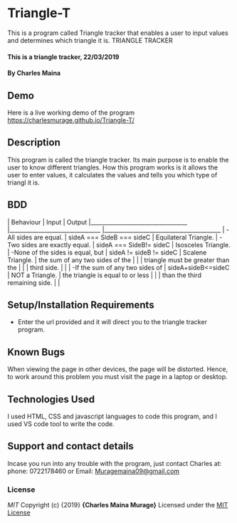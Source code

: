 # Triangle-T
This is a program called Triangle tracker that enables a user to input values and determines which triangle it is.
 TRIANGLE TRACKER
#### This is a triangle tracker, 22/03/2019
#### By **Charles Maina**
## Demo
Here is a live working demo of the program https://charlesmurage.github.io/Triangle-T/
## Description
This program is called the triangle tracker. Its main purpose is to enable the user to know different triangles. How this program works is it allows the user to enter values, it calculates the values and tells you which type of triangl it is.
## BDD
| Behaviour                         | Input                           | Output
|__________________________________ |________________________________ |_________________________________________
| -All sides are equal.             | sideA === SideB === sideC       | Equilateral Triangle.
| -Two sides are exactly equal.     | sideA === SideB!= sideC         | Isosceles Triangle.
| -None of the sides is equal, but  | sideA != sideB != sideC         | Scalene Triangle.
| the sum of any two sides of the   |                                 |
| triangle must be greater than the |                                 |
| third side.                       |                                 |
| -If the sum of any two sides of   | sideA+sideB<=sideC              | NOT a Triangle.
| the triangle is equal to or less  |                                 |
| than the third remaining side.    |                                 |

## Setup/Installation Requirements
* Enter the url provided and it will direct you to the triangle tracker program.

## Known Bugs
When viewing the page in other devices, the page will be distorted. Hence, to work around this problem you must visit the page in a laptop or desktop.
## Technologies Used
I used HTML, CSS and javascript languages to code this program, and I used VS code tool to write the code.
## Support and contact details
Incase you run into any trouble with the program, just contact Charles at:
phone: 0722178460 or
Email: Muragemaina09@gmail.com
### License
*MIT*
Copyright (c) {2019} **{Charles Maina Murage}**
Licensed under the [MIT License](License)
